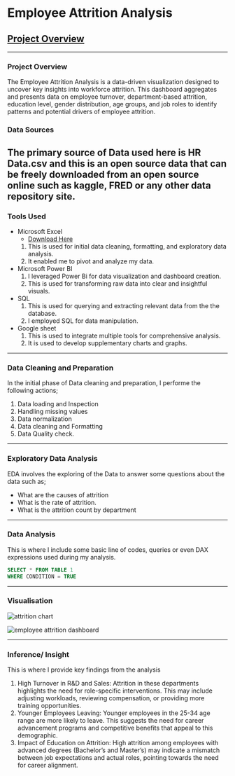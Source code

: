 # Employee Attrition Analysis

## [Project Overview](#project-overview)

---
### Project Overview
The Employee Attrition Analysis is a data-driven visualization designed to uncover key insights into workforce attrition. This dashboard aggregates and presents data on employee turnover, department-based attrition, education level, gender distribution, age groups, and job roles to identify patterns and potential drivers of employee attrition.

### Data Sources
The primary source of Data used here is HR Data.csv and this is an open source data that can be freely downloaded from an open source online such as kaggle, FRED or any other data repository site. 
---
### Tools Used
- Microsoft Excel
  - [Download Here](http://www.microsoft.com)
  1. This is used for initial data cleaning, formatting, and exploratory data analysis.
  2. It enabled me to pivot and analyze my data.
- Microsoft Power BI
  1. I leveraged Power Bi for data visualization and dashboard creation.
  2. This is used for transforming raw data into clear and insightful visuals.
- SQL
  1. This is used for querying and extracting relevant data from the the database.
  2. I employed SQL for  data manipulation.
- Google sheet     
  1. This is used to integrate multiple tools for comprehensive analysis.
  2. It is used to develop supplementary charts and graphs.
--- 
### Data Cleaning and Preparation
In the initial phase of Data cleaning and preparation, I performe the following actions;
  1. Data loading and Inspection
  2. Handling missing values
  3. Data normalization
  4. Data cleaning and Formatting
  5. Data Quality check.
---
### Exploratory Data Analysis
EDA involves the exploring of the Data to answer some questions about the data such as;
  - What are the causes of attrition
  - What is the rate of attrition.
  - What is the attrition count by department
---
### Data Analysis
This is where I include some basic line of codes, queries or even DAX expressions used during my analysis.
  ```SQL
SELECT * FROM TABLE 1
WHERE CONDITION = TRUE
```

---
### Visualisation

![attrition chart](https://github.com/user-attachments/assets/a114a4b2-98f1-4a3e-9daf-a163e1a22c5b)

![employee attrition dashboard](https://github.com/user-attachments/assets/1c949ebd-06da-47f8-bc8a-a564372ebdb3)

---
### Inference/ Insight
This is where I provide key findings from the analysis

  1. High Turnover in R&D and Sales: Attrition in these departments highlights the need for role-specific interventions. This may include adjusting workloads, reviewing compensation, or providing more training opportunities.
  2. Younger Employees Leaving: Younger employees in the 25-34 age range are more likely to leave. This suggests the need for career advancement programs and competitive benefits that appeal to this demographic.
  3. Impact of Education on Attrition: High attrition among employees with advanced degrees (Bachelor’s and Master’s) may indicate a mismatch between job expectations and actual roles, pointing towards the need for career alignment.



   
